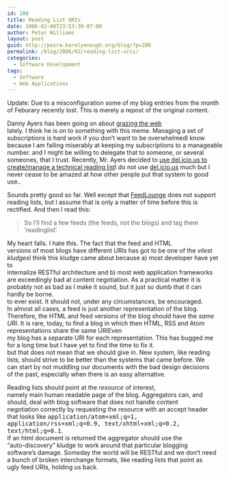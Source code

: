 ```yaml
---
id: 208
title: Reading List URIs
date: 2006-02-08T23:53:39-07:00
author: Peter Williams
layout: post
guid: http://pezra.barelyenough.org/blog/?p=208
permalink: /blog/2006/02/reading-list-uris/
categories:
  - Software Development
tags:
  - Software
  - Web Applications
---
```

<p class='update'>
  Update: Due to a misconfiguration some of my blog entries from the month of Feburary recently lost. This is merely a repost of the original content.
</p>

Danny Ayers has been going on about [grazing the web](http://dannyayers.com/archives/2006/02/06/grazing/)  
lately. I think he is on to something with this meme. Managing a set of  
subscriptions is hard work if you don&#8217;t want to be overwhelmed<footnote>I know because I am failing miserably at keeping my subscriptions to a manageable number.</footnote> and I might be willing to delegate that to someone, or several someones, that I trust. Recently, Mr. Ayers decided to [use del.icio.us to create/manage a technical reading list](http://dannyayers.com/archives/2006/02/07/delicious-reading-lists/)<footnote>I do not use [del.icio.us](http://del.icio.us/) much but I never cease to be amazed at how other people put that system to good use.</footnote>.

Sounds pretty good so far. Well except that [FeedLounge](http://feedlounge.com/) does not support reading lists, but I assume that is only a matter of time before this is rectified. And then I read this:

<blockquote cite='http://dannyayers.com/archives/2006/02/07/delicious-reading-lists/'>
  <p>
    So I&#8217;ll find a few feeds (the feeds, not the blogs) and tag them &#8216;readinglist&#8217;.
  </p>
</blockquote>

My heart falls. I hate this. The fact that the feed and HTML  
versions of most blogs have different URIs has got to be one of the _vilest kludges_<footnote>I think this kludge came about because a) most developer have yet to  
internalize RESTful architecture and b) most web application frameworks  
are exceedingly bad at content negotiation. As a practical matter it is  
probably not as bad as I make it sound, but it just so dumb that it can  
hardly be borne.</footnote>  
to ever exist. It should not, under any circumstances, be encouraged.  
In almost all cases, a feed is just another representation of the blog.  
Therefore, the HTML and feed versions of the blog should have the _same URI_. It is rare, today, to find a blog in which then HTML, RSS and Atom representations share the same URI<footnote>Even  
my blog has a separate URI for each representation. This has bugged me  
for a long time but I have yet to find the time to fix it.</footnote>  
but that does not mean that we should give in. New system, like reading  
lists, should strive to be better than the systems that came before. We  
can start by not muddling our documents with the bad design decisions  
of the past, especially when there is an easy alternative.

Reading lists should point at the _resource_ of interest,  
namely main human readable page of the blog. Aggregators can, and  
should, deal with blog software that does not handle content  
negotiation correctly by requesting the resource with an accept header  
that looks like <samp>application/atom+xml;q=1, application/rss+xml;q=0.9, text/xhtml+xml;q=0.2, text/html;q=0.1</samp>.  
If an html document is returned the aggregator should use the  
&#8220;auto-discovery&#8221; kludge to work around that particular blogging  
software&#8217;s damage. Someday the world will be RESTful and we don&#8217;t need  
a bunch of broken interchange formats, like reading lists that point as  
ugly feed URIs, holding us back.